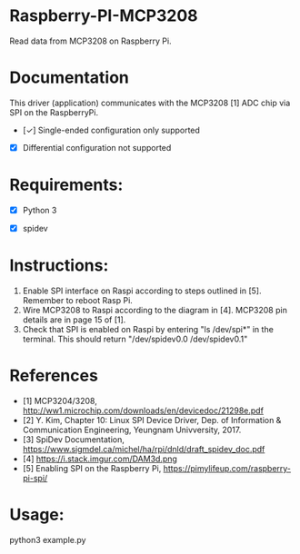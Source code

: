 # Raspberry-PI-MCP3208
Read data from MCP3208 on Raspberry Pi. 


# Documentation
This driver (application) communicates with the MCP3208 [1] ADC chip via SPI on the RaspberryPi. 
- [✓] Single-ended configuration only supported
- [x]	Differential configuration not supported


# Requirements:
- [X] Python 3

- [X] spidev 	
  
  
# Instructions:
1. Enable SPI interface on Raspi according to steps outlined in [5]. Remember to reboot Rasp Pi.
2. Wire MCP3208  to Raspi according to the diagram in [4]. MCP3208 pin details are in page 15 of [1].
3. Check that SPI is enabled on Raspi by entering "ls /dev/spi*" in the terminal. This should return "/dev/spidev0.0  /dev/spidev0.1"
  
  
# References
- [1] MCP3204/3208, http://ww1.microchip.com/downloads/en/devicedoc/21298e.pdf
- [2] Y. Kim, Chapter 10: Linux SPI Device Driver, Dep. of Information & Communication Engineering, Yeungnam Univversity, 2017.
- [3] SpiDev Documentation, https://www.sigmdel.ca/michel/ha/rpi/dnld/draft_spidev_doc.pdf
- [4] https://i.stack.imgur.com/DAM3d.png
- [5] Enabling SPI on the Raspberry Pi, https://pimylifeup.com/raspberry-pi-spi/

# Usage: 
python3 example.py
